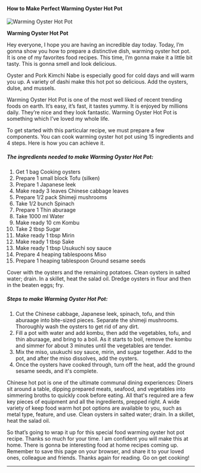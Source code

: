             

#### How to Make Perfect Warming Oyster Hot Pot

![Warming Oyster Hot Pot](https://img-global.cpcdn.com/recipes/6731350448013312/751x532cq70/warming-oyster-hot-pot-recipe-main-photo.jpg)

**Warming Oyster Hot Pot**

Hey everyone, I hope you are having an incredible day today. Today, I’m gonna show you how to prepare a distinctive dish, warming oyster hot pot. It is one of my favorites food recipes. This time, I’m gonna make it a little bit tasty. This is gonna smell and look delicious.

Oyster and Pork Kimchi Nabe is especially good for cold days and will warm you up. A variety of dashi make this hot pot so delicious. Add the oysters, dulse, and mussels.

Warming Oyster Hot Pot is one of the most well liked of recent trending foods on earth. It’s easy, it’s fast, it tastes yummy. It is enjoyed by millions daily. They’re nice and they look fantastic. Warming Oyster Hot Pot is something which I’ve loved my whole life.

To get started with this particular recipe, we must prepare a few components. You can cook warming oyster hot pot using 15 ingredients and 4 steps. Here is how you can achieve it.

##### The ingredients needed to make Warming Oyster Hot Pot:

1.  Get 1 bag Cooking oysters
2.  Prepare 1 small block Tofu (silken)
3.  Prepare 1 Japanese leek
4.  Make ready 3 leaves Chinese cabbage leaves
5.  Prepare 1/2 pack Shimeji mushrooms
6.  Take 1/2 bunch Spinach
7.  Prepare 1 Thin aburaage
8.  Take 1000 ml Water
9.  Make ready 10 cm Kombu
10.  Take 2 tbsp Sugar
11.  Make ready 1 tbsp Mirin
12.  Make ready 1 tbsp Sake
13.  Make ready 1 tbsp Usukuchi soy sauce
14.  Prepare 4 heaping tablespoons Miso
15.  Prepare 1 heaping tablespoon Ground sesame seeds

Cover with the oysters and the remaining potatoes. Clean oysters in salted water; drain. In a skillet, heat the salad oil. Dredge oysters in flour and then in the beaten eggs; fry.

##### Steps to make Warming Oyster Hot Pot:

1.  Cut the Chinese cabbage, Japanese leek, spinach, tofu, and thin aburaage into bite-sized pieces. Separate the shimeji mushrooms. Thoroughly wash the oysters to get rid of any dirt.
2.  Fill a pot with water and add kombu, then add the vegetables, tofu, and thin aburaage, and bring to a boil. As it starts to boil, remove the kombu and simmer for about 3 minutes until the vegetables are tender.
3.  Mix the miso, usukuchi soy sauce, mirin, and sugar together. Add to the pot, and after the miso dissolves, add the oysters.
4.  Once the oysters have cooked through, turn off the heat, add the ground sesame seeds, and it's complete.

Chinese hot pot is one of the ultimate communal dining experiences: Diners sit around a table, dipping prepared meats, seafood, and vegetables into simmering broths to quickly cook before eating. All that's required are a few key pieces of equipment and all the ingredients, prepped right. A wide variety of keep food warm hot pot options are available to you, such as metal type, feature, and use. Clean oysters in salted water; drain. In a skillet, heat the salad oil.

So that’s going to wrap it up for this special food warming oyster hot pot recipe. Thanks so much for your time. I am confident you will make this at home. There is gonna be interesting food at home recipes coming up. Remember to save this page on your browser, and share it to your loved ones, colleague and friends. Thanks again for reading. Go on get cooking!

* * *
